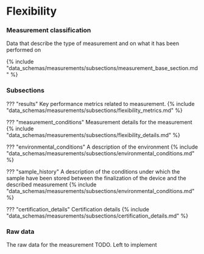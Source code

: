 # Flexibility

### Measurement classification
Data that describe the type of measurement and on what it has been performed on

{% include "data_schemas/measurements/subsections/measurement_base_section.md" %}

### Subsections
<!-- ### Results -->
??? "results"
    Key performance metrics related to measurement.
    {% include "data_schemas/measurements/subsections/flexibility_metrics.md" %}    

<!-- ### Measurement conditions -->
??? "measurement_conditions"
    Measurement details for the measurement
    {% include "data_schemas/measurements/subsections/flexibility_details.md" %}    

<!-- ### Environmental conditions -->
??? "environmental_conditions"
    A description of the environment
    {% include "data_schemas/measurements/subsections/environmental_conditions.md" %}

<!-- ### Sample History -->
??? "sample_history"
    A description of the conditions under which the sample have been stored between the finalization of the device and the described measurement
    {% include "data_schemas/measurements/subsections/environmental_conditions.md" %}

<!-- ### Certification details -->
??? "certification_details"
    Certification details
    {% include "data_schemas/measurements/subsections/certification_details.md" %}     

### Raw data
The raw data for the measurement
TODO. Left to implement  